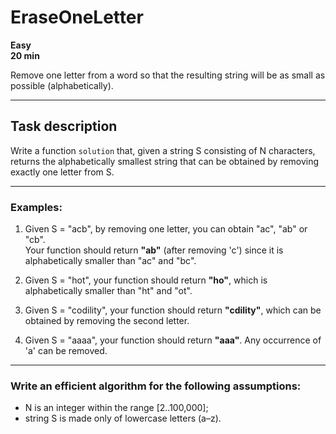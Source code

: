 # EraseOneLetter

**Easy**  
**20 min**

Remove one letter from a word so that the resulting string will be as small as possible (alphabetically).

---

## Task description

Write a function `solution` that, given a string S consisting of N characters, returns the alphabetically smallest string that can be obtained by removing exactly one letter from S.

---

### Examples:

1. Given S = "acb", by removing one letter, you can obtain "ac", "ab" or "cb".  
   Your function should return **"ab"** (after removing 'c') since it is alphabetically smaller than "ac" and "bc".

2. Given S = "hot", your function should return **"ho"**, which is alphabetically smaller than "ht" and "ot".

3. Given S = "codility", your function should return **"cdility"**, which can be obtained by removing the second letter.

4. Given S = "aaaa", your function should return **"aaa"**. Any occurrence of 'a' can be removed.

---

### Write an efficient algorithm for the following assumptions:

- N is an integer within the range [2..100,000];
- string S is made only of lowercase letters (a–z).
